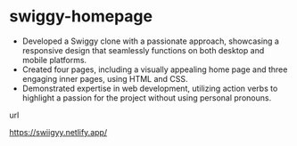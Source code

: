# swiggy-homepage

- Developed a Swiggy clone with a passionate approach, showcasing a responsive design that seamlessly functions on both desktop and mobile platforms.
- Created four pages, including a visually appealing home page and three engaging inner pages, using HTML and CSS.
- Demonstrated expertise in web development, utilizing action verbs to highlight a passion for the project without using personal pronouns.

url

https://swiigyy.netlify.app/


